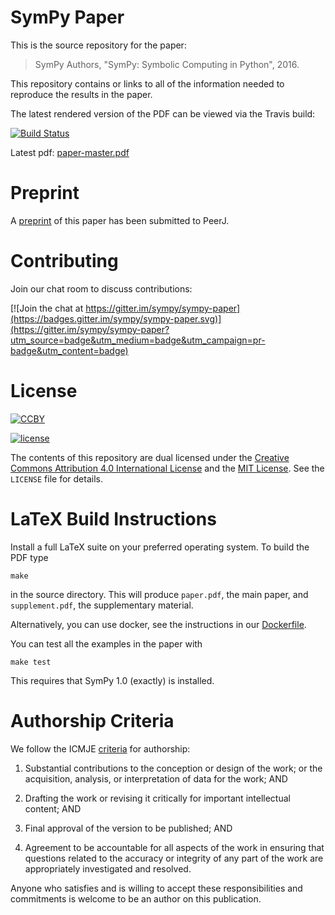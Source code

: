 # SymPy Paper

This is the source repository for the paper:

> SymPy Authors, "SymPy: Symbolic Computing in Python", 2016.

This repository contains or links to all of the information needed to reproduce
the results in the paper.

The latest rendered version of the PDF can be viewed via the Travis build:

[![Build Status](https://travis-ci.org/sympy/sympy-paper.svg?branch=master)](https://travis-ci.org/sympy/sympy-paper)

Latest pdf: [paper-master.pdf](https://github.com/isuruf-bot/sympy-paper/blob/pdfs/paper-master.pdf)

# Preprint

A [preprint](https://peerj.com/preprints/2083/) of this paper has been submitted to
PeerJ.

# Contributing

Join our chat room to discuss contributions:

[![Join the chat at https://gitter.im/sympy/sympy-paper](https://badges.gitter.im/sympy/sympy-paper.svg)](https://gitter.im/sympy/sympy-paper?utm_source=badge&utm_medium=badge&utm_campaign=pr-badge&utm_content=badge)

# License

[![CCBY](https://i.creativecommons.org/l/by/4.0/80x15.png)](http://creativecommons.org/licenses/by/4.0)

[![license](https://img.shields.io/github/license/mashape/apistatus.svg?maxAge=2592000)]()

The contents of this repository are dual licensed under the [Creative Commons
Attribution 4.0 International
License](http://creativecommons.org/licenses/by/4.0) and the [MIT
License](https://opensource.org/licenses/MIT). See the `LICENSE` file for
details.

# LaTeX Build Instructions

Install a full LaTeX suite on your preferred operating system. To build the
PDF type

    make

in the source directory. This will produce `paper.pdf`, the main paper, and
`supplement.pdf`, the supplementary material.

Alternatively, you can use docker, see the instructions in our
[Dockerfile](https://github.com/sympy/sympy-paper/blob/master/Dockerfile).

You can test all the examples in the paper with

    make test

This requires that SymPy 1.0 (exactly) is installed.

# Authorship Criteria

We follow the ICMJE [criteria](http://www.icmje.org/recommendations/browse/roles-and-responsibilities/defining-the-role-of-authors-and-contributors.html#two)
for authorship:

1. Substantial contributions to the conception or design of the work; or the
   acquisition, analysis, or interpretation of data for the work; AND

2. Drafting the work or revising it critically for important intellectual
   content; AND

3. Final approval of the version to be published; AND

4. Agreement to be accountable for all aspects of the work in ensuring that
   questions related to the accuracy or integrity of any part of the work are
   appropriately investigated and resolved.

Anyone who satisfies and is willing to accept these responsibilities and
commitments is welcome to be an author on this publication.
